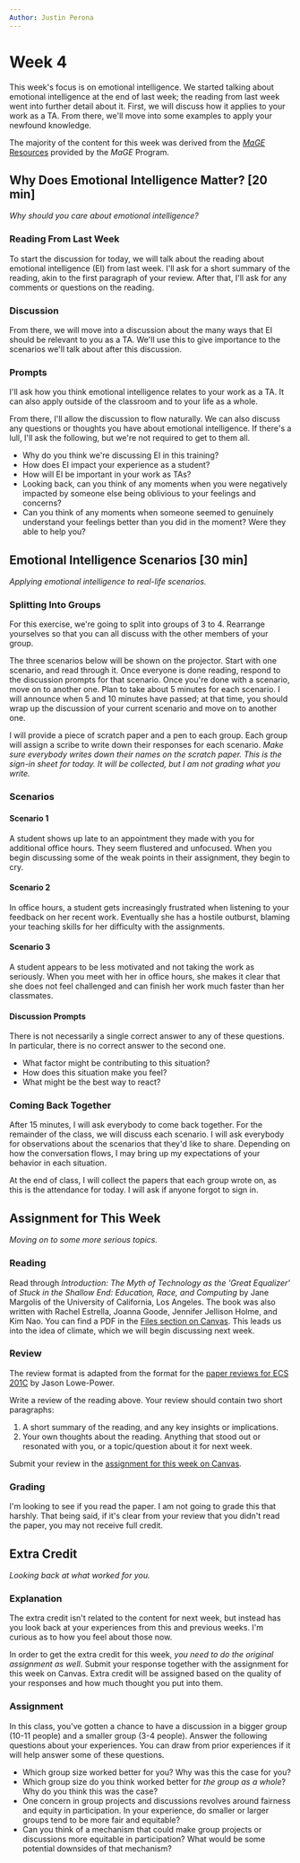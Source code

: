 ```yaml
---
Author: Justin Perona
---
```


# Week 4

This week's focus is on emotional intelligence.
We started talking about emotional intelligence at the end of last week; the reading from last week went into further detail about it.
First, we will discuss how it applies to your work as a TA.
From there, we'll move into some examples to apply your newfound knowledge.

The majority of the content for this week was derived from the [*MaGE* Resources](https://sites.google.com/mtholyoke.edu/mage-training-curriculum/home) provided by the *MaGE* Program.

## Why Does Emotional Intelligence Matter? [20 min]

*Why should you care about emotional intelligence?*

### Reading From Last Week

To start the discussion for today, we will talk about the reading about emotional intelligence (EI) from last week.
I'll ask for a short summary of the reading, akin to the first paragraph of your review.
After that, I'll ask for any comments or questions on the reading.

### Discussion

From there, we will move into a discussion about the many ways that EI should be relevant to you as a TA.
We'll use this to give importance to the scenarios we'll talk about after this discussion.

### Prompts

I'll ask how you think emotional intelligence relates to your work as a TA.
It can also apply outside of the classroom and to your life as a whole.

From there, I'll allow the discussion to flow naturally.
We can also discuss any questions or thoughts you have about emotional intelligence.
If there's a lull, I'll ask the following, but we're not required to get to them all.

* Why do you think we're discussing EI in this training?
* How does EI impact your experience as a student?
* How will EI be important in your work as TAs?
* Looking back, can you think of any moments when you were negatively impacted by someone else being oblivious to your feelings and concerns?
* Can you think of any moments when someone seemed to genuinely understand your feelings better than you did in the moment? Were they able to help you?

## Emotional Intelligence Scenarios [30 min]

*Applying emotional intelligence to real-life scenarios.*

### Splitting Into Groups

For this exercise, we're going to split into groups of 3 to 4.
Rearrange yourselves so that you can all discuss with the other members of your group.

The three scenarios below will be shown on the projector.
Start with one scenario, and read through it.
Once everyone is done reading, respond to the discussion prompts for that scenario.
Once you're done with a scenario, move on to another one.
Plan to take about 5 minutes for each scenario.
I will announce when 5 and 10 minutes have passed; at that time, you should wrap up the discussion of your current scenario and move on to another one.

I will provide a piece of scratch paper and a pen to each group.
Each group will assign a scribe to write down their responses for each scenario.
*Make sure everybody writes down their names on the scratch paper.
This is the sign-in sheet for today.
It will be collected, but I am not grading what you write.*

### Scenarios

#### Scenario 1

A student shows up late to an appointment they made with you for additional office hours.
They seem flustered and unfocused.
When you begin discussing some of the weak points in their assignment, they begin to cry.

#### Scenario 2

In office hours, a student gets increasingly frustrated when listening to your feedback on her recent work.
Eventually she has a hostile outburst, blaming your teaching skills for her difficulty with the assignments.

#### Scenario 3

A student appears to be less motivated and not taking the work as seriously.
When you meet with her in office hours, she makes it clear that she does not feel challenged and can finish her work much faster than her classmates.

#### Discussion Prompts

There is not necessarily a single correct answer to any of these questions.
In particular, there is no correct answer to the second one.

* What factor might be contributing to this situation?
* How does this situation make you feel?
* What might be the best way to react?

### Coming Back Together

After 15 minutes, I will ask everybody to come back together.
For the remainder of the class, we will discuss each scenario.
I will ask everybody for observations about the scenarios that they'd like to share.
Depending on how the conversation flows, I may bring up my expectations of your behavior in each situation.

At the end of class, I will collect the papers that each group wrote on, as this is the attendance for today.
I will ask if anyone forgot to sign in.

## Assignment for This Week

*Moving on to some more serious topics.*

### Reading

Read through *Introduction: The Myth of Technology as the 'Great Equalizer'* of *Stuck in the Shallow End: Education, Race, and Computing* by Jane Margolis of the University of California, Los Angeles.
The book was also written with Rachel Estrella, Joanna Goode, Jennifer Jellison Holme, and Kim Nao.
You can find a PDF in the [Files section on Canvas](https://canvas.ucdavis.edu/courses/356010/files/folder/Readings?preview=5761473).
This leads us into the idea of climate, which we will begin discussing next week.

### Review

The review format is adapted from the format for the [paper reviews for ECS 201C](https://github.com/jlpteaching/ECS201C/blob/master/syllabus.md#paper-reviews) by Jason Lowe-Power.

Write a review of the reading above.
Your review should contain two short paragraphs:

1. A short summary of the reading, and any key insights or implications.
2. Your own thoughts about the reading. Anything that stood out or resonated with you, or a topic/question about it for next week.

Submit your review in the [assignment for this week on Canvas](https://canvas.ucdavis.edu/courses/356010/assignments/310489).

### Grading

I'm looking to see if you read the paper.
I am not going to grade this that harshly.
That being said, if it's clear from your review that you didn't read the paper, you may not receive full credit.

## Extra Credit

*Looking back at what worked for you.*

### Explanation

The extra credit isn't related to the content for next week, but instead has you look back at your experiences from this and previous weeks.
I'm curious as to how you feel about those now.

In order to get the extra credit for this week, *you need to do the original assignment as well*.
Submit your response together with the assignment for this week on Canvas.
Extra credit will be assigned based on the quality of your responses and how much thought you put into them.

### Assignment

In this class, you've gotten a chance to have a discussion in a bigger group (10-11 people) and a smaller group (3-4 people).
Answer the following questions about your experiences.
You can draw from prior experiences if it will help answer some of these questions.

* Which group size worked better for you? Why was this the case for you?
* Which group size do you think worked better for *the group as a whole*? Why do you think this was the case?
* One concern in group projects and discussions revolves around fairness and equity in participation. In your experience, do smaller or larger groups tend to be more fair and equitable?
* Can you think of a mechanism that could make group projects or discussions more equitable in participation? What would be some potential downsides of that mechanism?
